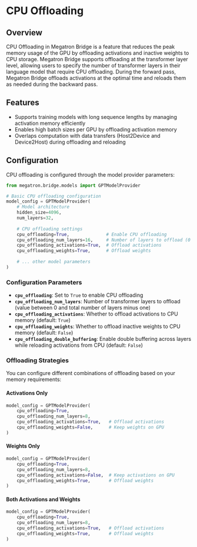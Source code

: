 # CPU Offloading

## Overview

CPU Offloading in Megatron Bridge is a feature that reduces the peak memory usage of the GPU by offloading activations and inactive weights to CPU storage. Megatron Bridge supports offloading at the transformer layer level, allowing users to specify the number of transformer layers in their language model that require CPU offloading. During the forward pass, Megatron Bridge offloads activations at the optimal time and reloads them as needed during the backward pass.

## Features

- Supports training models with long sequence lengths by managing activation memory efficiently
- Enables high batch sizes per GPU by offloading activation memory
- Overlaps computation with data transfers (Host2Device and Device2Host) during offloading and reloading

## Configuration

CPU offloading is configured through the model provider parameters:

```python
from megatron.bridge.models import GPTModelProvider

# Basic CPU offloading configuration
model_config = GPTModelProvider(
    # Model architecture
    hidden_size=4096,
    num_layers=32,
    
    # CPU offloading settings
    cpu_offloading=True,              # Enable CPU offloading
    cpu_offloading_num_layers=16,     # Number of layers to offload (0 to num_layers-1)
    cpu_offloading_activations=True,  # Offload activations
    cpu_offloading_weights=True,      # Offload weights
    
    # ... other model parameters
)
```

### Configuration Parameters

- **`cpu_offloading`**: Set to `True` to enable CPU offloading
- **`cpu_offloading_num_layers`**: Number of transformer layers to offload (value between 0 and total number of layers minus one)
- **`cpu_offloading_activations`**: Whether to offload activations to CPU memory (default: `True`)
- **`cpu_offloading_weights`**: Whether to offload inactive weights to CPU memory (default: `False`)
- **`cpu_offloading_double_buffering`**: Enable double buffering across layers while reloading activations from CPU (default: `False`)

### Offloading Strategies

You can configure different combinations of offloading based on your memory requirements:

#### Activations Only
```python
model_config = GPTModelProvider(
    cpu_offloading=True,
    cpu_offloading_num_layers=8,
    cpu_offloading_activations=True,   # Offload activations
    cpu_offloading_weights=False,      # Keep weights on GPU
)
```

#### Weights Only
```python
model_config = GPTModelProvider(
    cpu_offloading=True,
    cpu_offloading_num_layers=8,
    cpu_offloading_activations=False,  # Keep activations on GPU
    cpu_offloading_weights=True,       # Offload weights
)
```

#### Both Activations and Weights
```python
model_config = GPTModelProvider(
    cpu_offloading=True,
    cpu_offloading_num_layers=8,
    cpu_offloading_activations=True,   # Offload activations
    cpu_offloading_weights=True,       # Offload weights
)
```
